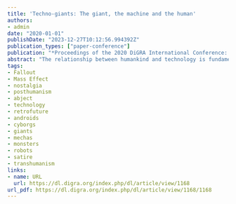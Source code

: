 ```yaml
---
title: 'Techno-giants: The giant, the machine and the human'
authors:
- admin
date: "2020-01-01"
publishDate: "2023-12-27T10:12:56.994392Z"
publication_types: ["paper-conference"]
publication: "*Proceedings of the 2020 DiGRA International Conference: Play Everywhere*"
abstract: "The relationship between humankind and technology is fundamental, but also a longstanding source of unease, particularly as that relationship has become ever more intimate and irreversible. In this paper, I connect this age-old anxiety with the age-old figure of the giant, a monster similarly intertwined with ancient questions on the boundaries of humanity. I focus on two examples: the Human-Reaper larva in Mass Effect 2 and Liberty Prime in Fallout 3 and 4. Although different in approach, these examples demonstrate a use of a phenomenon I call the ‘techno-giant’ to explore and reflect the powerful anxieties in our cultures to do with the future of the human– technology relationship. In particular, both examples expose the human–nonhuman boundary as being exceeding difficult to define and place, despite a constant desire to. The figure of the giant offers a powerful focal point for these representations."
tags:
- Fallout
- Mass Effect
- nostalgia
- posthumanism
- abject
- technology
- retrofuture
- androids
- cyborgs
- giants
- mechas
- monsters
- robots
- satire
- transhumanism
links:
- name: URL
  url: https://dl.digra.org/index.php/dl/article/view/1168
url_pdf: https://dl.digra.org/index.php/dl/article/view/1168/1168
---
```

